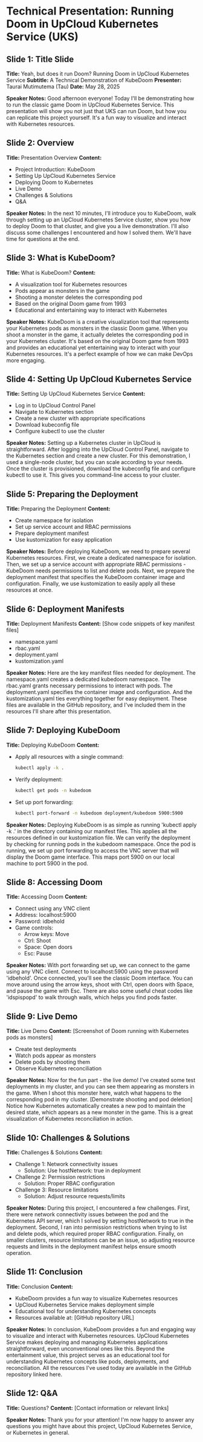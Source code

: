 # Technical Presentation: Running Doom in UpCloud Kubernetes Service (UKS)

## Slide 1: Title Slide
**Title:** Yeah, but does it run Doom? Running Doom in UpCloud Kubernetes Service
**Subtitle:** A Technical Demonstration of KubeDoom
**Presenter:** Taurai Mutimutema (Tau)
**Date:** May 28, 2025

**Speaker Notes:**
Good afternoon everyone! Today I'll be demonstrating how to run the classic game Doom in UpCloud Kubernetes Service. This presentation will show you not just that UKS can run Doom, but how you can replicate this project yourself. It's a fun way to visualize and interact with Kubernetes resources.

## Slide 2: Overview
**Title:** Presentation Overview
**Content:**
- Project Introduction: KubeDoom
- Setting Up UpCloud Kubernetes Service
- Deploying Doom to Kubernetes
- Live Demo
- Challenges & Solutions
- Q&A

**Speaker Notes:**
In the next 10 minutes, I'll introduce you to KubeDoom, walk through setting up an UpCloud Kubernetes Service cluster, show you how to deploy Doom to that cluster, and give you a live demonstration. I'll also discuss some challenges I encountered and how I solved them. We'll have time for questions at the end.

## Slide 3: What is KubeDoom?
**Title:** What is KubeDoom?
**Content:**
- A visualization tool for Kubernetes resources
- Pods appear as monsters in the game
- Shooting a monster deletes the corresponding pod
- Based on the original Doom game from 1993
- Educational and entertaining way to interact with Kubernetes

**Speaker Notes:**
KubeDoom is a creative visualization tool that represents your Kubernetes pods as monsters in the classic Doom game. When you shoot a monster in the game, it actually deletes the corresponding pod in your Kubernetes cluster. It's based on the original Doom game from 1993 and provides an educational yet entertaining way to interact with your Kubernetes resources. It's a perfect example of how we can make DevOps more engaging.

## Slide 4: Setting Up UpCloud Kubernetes Service
**Title:** Setting Up UpCloud Kubernetes Service
**Content:**
- Log in to UpCloud Control Panel
- Navigate to Kubernetes section
- Create a new cluster with appropriate specifications
- Download kubeconfig file
- Configure kubectl to use the cluster

**Speaker Notes:**
Setting up a Kubernetes cluster in UpCloud is straightforward. After logging into the UpCloud Control Panel, navigate to the Kubernetes section and create a new cluster. For this demonstration, I used a single-node cluster, but you can scale according to your needs. Once the cluster is provisioned, download the kubeconfig file and configure kubectl to use it. This gives you command-line access to your cluster.

## Slide 5: Preparing the Deployment
**Title:** Preparing the Deployment
**Content:**
- Create namespace for isolation
- Set up service account and RBAC permissions
- Prepare deployment manifest
- Use kustomization for easy application

**Speaker Notes:**
Before deploying KubeDoom, we need to prepare several Kubernetes resources. First, we create a dedicated namespace for isolation. Then, we set up a service account with appropriate RBAC permissions - KubeDoom needs permissions to list and delete pods. Next, we prepare the deployment manifest that specifies the KubeDoom container image and configuration. Finally, we use kustomization to easily apply all these resources at once.

## Slide 6: Deployment Manifests
**Title:** Deployment Manifests
**Content:**
[Show code snippets of key manifest files]
- namespace.yaml
- rbac.yaml
- deployment.yaml
- kustomization.yaml

**Speaker Notes:**
Here are the key manifest files needed for deployment. The namespace.yaml creates a dedicated kubedoom namespace. The rbac.yaml grants necessary permissions to interact with pods. The deployment.yaml specifies the container image and configuration. And the kustomization.yaml ties everything together for easy deployment. These files are available in the GitHub repository, and I've included them in the resources I'll share after this presentation.

## Slide 7: Deploying KubeDoom
**Title:** Deploying KubeDoom
**Content:**
- Apply all resources with a single command:
  ```bash
  kubectl apply -k .
  ```
- Verify deployment:
  ```bash
  kubectl get pods -n kubedoom
  ```
- Set up port forwarding:
  ```bash
  kubectl port-forward -n kubedoom deployment/kubedoom 5900:5900
  ```

**Speaker Notes:**
Deploying KubeDoom is as simple as running 'kubectl apply -k .' in the directory containing our manifest files. This applies all the resources defined in our kustomization file. We can verify the deployment by checking for running pods in the kubedoom namespace. Once the pod is running, we set up port forwarding to access the VNC server that will display the Doom game interface. This maps port 5900 on our local machine to port 5900 in the pod.

## Slide 8: Accessing Doom
**Title:** Accessing Doom
**Content:**
- Connect using any VNC client
- Address: localhost:5900
- Password: idbehold
- Game controls:
  - Arrow keys: Move
  - Ctrl: Shoot
  - Space: Open doors
  - Esc: Pause

**Speaker Notes:**
With port forwarding set up, we can connect to the game using any VNC client. Connect to localhost:5900 using the password 'idbehold'. Once connected, you'll see the classic Doom interface. You can move around using the arrow keys, shoot with Ctrl, open doors with Space, and pause the game with Esc. There are also some useful cheat codes like 'idspispopd' to walk through walls, which helps you find pods faster.

## Slide 9: Live Demo
**Title:** Live Demo
**Content:**
[Screenshot of Doom running with Kubernetes pods as monsters]
- Create test deployments
- Watch pods appear as monsters
- Delete pods by shooting them
- Observe Kubernetes reconciliation

**Speaker Notes:**
Now for the fun part - the live demo! I've created some test deployments in my cluster, and you can see them appearing as monsters in the game. When I shoot this monster here, watch what happens to the corresponding pod in my cluster. [Demonstrate shooting and pod deletion] Notice how Kubernetes automatically creates a new pod to maintain the desired state, which appears as a new monster in the game. This is a great visualization of Kubernetes reconciliation in action.

## Slide 10: Challenges & Solutions
**Title:** Challenges & Solutions
**Content:**
- Challenge 1: Network connectivity issues
  - Solution: Use hostNetwork: true in deployment
- Challenge 2: Permission restrictions
  - Solution: Proper RBAC configuration
- Challenge 3: Resource limitations
  - Solution: Adjust resource requests/limits

**Speaker Notes:**
During this project, I encountered a few challenges. First, there were network connectivity issues between the pod and the Kubernetes API server, which I solved by setting hostNetwork to true in the deployment. Second, I ran into permission restrictions when trying to list and delete pods, which required proper RBAC configuration. Finally, on smaller clusters, resource limitations can be an issue, so adjusting resource requests and limits in the deployment manifest helps ensure smooth operation.

## Slide 11: Conclusion
**Title:** Conclusion
**Content:**
- KubeDoom provides a fun way to visualize Kubernetes resources
- UpCloud Kubernetes Service makes deployment simple
- Educational tool for understanding Kubernetes concepts
- Resources available at: [GitHub repository URL]

**Speaker Notes:**
In conclusion, KubeDoom provides a fun and engaging way to visualize and interact with Kubernetes resources. UpCloud Kubernetes Service makes deploying and managing Kubernetes applications straightforward, even unconventional ones like this. Beyond the entertainment value, this project serves as an educational tool for understanding Kubernetes concepts like pods, deployments, and reconciliation. All the resources I've used today are available in the GitHub repository linked here.

## Slide 12: Q&A
**Title:** Questions?
**Content:**
[Contact information or relevant links]

**Speaker Notes:**
Thank you for your attention! I'm now happy to answer any questions you might have about this project, UpCloud Kubernetes Service, or Kubernetes in general.
